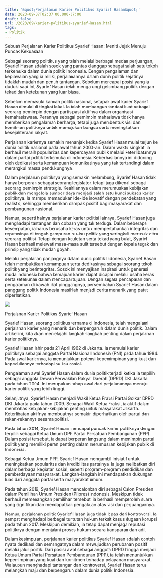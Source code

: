 ```yaml
---
title: '&quot;Perjalanan Karier Politikus Syarief Hasan&quot;'
date: 2023-09-07T02:37:00.000-07:00
draft: false
url: /2023/09/karier-politikus-syarief-hasan.html
tags: 
- Politik
---
```


  

Sebuah Perjalanan Karier Politikus Syarief Hasan: Meniti Jejak Menuju Puncak Kekuasaan

  

Sebagai seorang politikus yang telah melalui berbagai medan perjuangan, Syarief Hasan adalah sosok yang pantas dianggap sebagai salah satu tokoh terkemuka dalam dunia politik Indonesia. Dengan pengalaman dan kepiawaian yang ia miliki, perjalanannya dalam dunia politik sejatinya tidaklah mudah dan penuh tantangan. Sebelum mencapai posisi yang ia duduki saat ini, Syarief Hasan telah mengarungi gelombang politik dengan tekad dan ketekunan yang luar biasa.

  

Sebelum memasuki kancah politik nasional, setapak awal karier Syarief Hasan dimulai di tingkat lokal. Ia telah membangun fondasi kuat sebagai seorang pemimpin dengan partisipasi aktifnya dalam organisasi kemahasiswaan. Perannya sebagai pemimpin mahasiswa tidak hanya memberikan pengalaman berharga, tetapi juga membentuk visi dan komitmen politiknya untuk memajukan bangsa serta meningkatkan kesejahteraan rakyat.

  

Perjalanan kariernya semakin menanjak ketika Syarief Hasan mulai terjun ke dunia politik nasional pada awal tahun 2000-an. Dalam waktu singkat, ia berhasil meraih popularitas dan kepercayaan publik melalui keterlibatannya dalam partai politik terkemuka di Indonesia. Keberhasilannya ini didorong oleh dedikasi serta kemampuan komunikasinya yang tak tertandingi dalam merangkul massa pendukungnya.

  

Dalam perjalanan politiknya yang semakin melambung, Syarief Hasan tidak hanya berperan sebagai seorang legislator, tetapi juga dikenal sebagai seorang pemimpin strategis. Keahliannya dalam merumuskan kebijakan publik dan mengelola sumber daya menjadi salah satu kunci sukses karier politiknya. Ia mampu memadukan ide-ide inovatif dengan pendekatan yang realistis, sehingga memberikan dampak positif bagi masyarakat dan pembangunan nasional.

  

Namun, seperti halnya perjalanan karier politisi lainnya, Syarief Hasan juga menghadapi tantangan dan cobaan yang tak terduga. Dalam beberapa kesempatan, ia harus berusaha keras untuk mempertahankan integritas dan reputasinya di tengah gempuran isu-isu politik yang seringkali merusak citra seorang politisi. Tetapi dengan keuletan serta tekad yang bulat, Syarief Hasan berhasil melewati masa-masa sulit tersebut dengan kepala tegak dan prinsip yang tidak mudah goyah.

  

Melalui perjalanan panjangnya dalam dunia politik Indonesia, Syarief Hasan telah membuktikan kemampuan serta dedikasinya sebagai seorang tokoh politik yang berintegritas. Sosok ini menyajikan inspirasi untuk generasi muda Indonesia bahwa kemajuan karier dapat dicapai melalui usaha keras serta ketekunan dalam mencapai tujuan. Dengan segala pencapaian dan pengalaman di bawah ikat pinggangnya, persembahan Syarief Hasan dalam panggung politik Indonesia masihlah menjadi cerita menarik yang patut diperhatikan.

  

![](http://blog.mizanstore.com/wp-content/uploads/2020/12/syarief-hasan.jpg)

  

Perjalanan Karier Politikus Syarief Hasan

  

Syarief Hasan, seorang politikus ternama di Indonesia, telah mengalami perjalanan karier yang menarik dan berpengaruh dalam dunia politik. Dalam artikel ini, kita akan menjelajahi langkah-langkah penting dalam perjalanan karier politiknya.

  

Syarief Hasan lahir pada 21 April 1962 di Jakarta. Ia memulai karier politiknya sebagai anggota Partai Nasional Indonesia (PNI) pada tahun 1984. Pada awal kariernya, ia menunjukkan potensi kepemimpinan yang kuat dan kepeduliannya terhadap isu-isu sosial.

  

Pengalaman awal Syarief Hasan dalam dunia politik terjadi ketika ia terpilih sebagai anggota Dewan Perwakilan Rakyat Daerah (DPRD) DKI Jakarta pada tahun 2004. Ini merupakan tahap awal dari perjalanannya menuju karier politik yang lebih tinggi.

  

Selanjutnya, Syarief Hasan menjadi Wakil Ketua Fraksi Partai Golkar DPRD DKI Jakarta pada tahun 2009. Sebagai Wakil Ketua Fraksi, ia aktif dalam membahas kebijakan-kebijakan penting untuk masyarakat Jakarta. Keterlibatan aktifnya membuatnya semakin diperhatikan oleh partai dan rekan-rekannya sesama politisi.

  

Pada tahun 2014, Syarief Hasan mencapai puncak karier politiknya dengan terpilih sebagai Ketua Umum DPP Partai Persatuan Pembangunan (PPP). Dalam posisi tersebut, ia dapat berperan langsung dalam memimpin partai politik yang memiliki peran penting dalam merumuskan kebijakan publik di Indonesia.

  

Sebagai Ketua Umum PPP, Syarief Hasan mengambil inisiatif untuk meningkatkan popularitas dan kredibilitas partainya. Ia juga melibatkan diri dalam berbagai kegiatan sosial, seperti program-program pendidikan dan pemberdayaan masyarakat. Langkah-langkah ini mendapatkan dukungan luas dari anggota partai serta masyarakat umum.

  

Pada tahun 2019, Syarief Hasan mencalonkan diri sebagai Calon Presiden dalam Pemilihan Umum Presiden (Pilpres) Indonesia. Meskipun tidak berhasil memenangkan pemilihan tersebut, ia berhasil memperoleh suara yang signifikan dan mendapatkan pengakuan atas visi dan perjuangannya.

  

Namun, perjalanan politik Syarief Hasan juga tidak lepas dari kontroversi. Ia sempat menghadapi berbagai tuntutan hukum terkait kasus dugaan korupsi pada tahun 2017. Meskipun demikian, ia tetap dapat menjaga reputasi politiknya dengan menjalani proses hukum secara transparan dan adil.

  

Dalam kesimpulan, perjalanan karier politikus Syarief Hasan adalah contoh nyata dedikasi dan semangatnya dalam mewujudkan perubahan positif melalui jalur politik. Dari posisi awal sebagai anggota DPRD hingga menjadi Ketua Umum Partai Persatuan Pembangunan (PPP), ia telah menunjukkan kepemimpinan yang kuat dan komitmen terhadap pelayanan masyarakat. Walaupun menghadapi tantangan dan kontroversi, Syarief Hasan terus melangkah maju dan berpengaruh dalam dunia politik Indonesia.